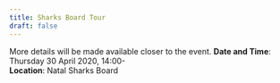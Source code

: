 ```yaml
---
title: Sharks Board Tour
draft: false
---
```


More details will be made available closer to the event.
**Date and Time**: Thursday 30 April 2020, 14:00- \
**Location**: Natal Sharks Board
